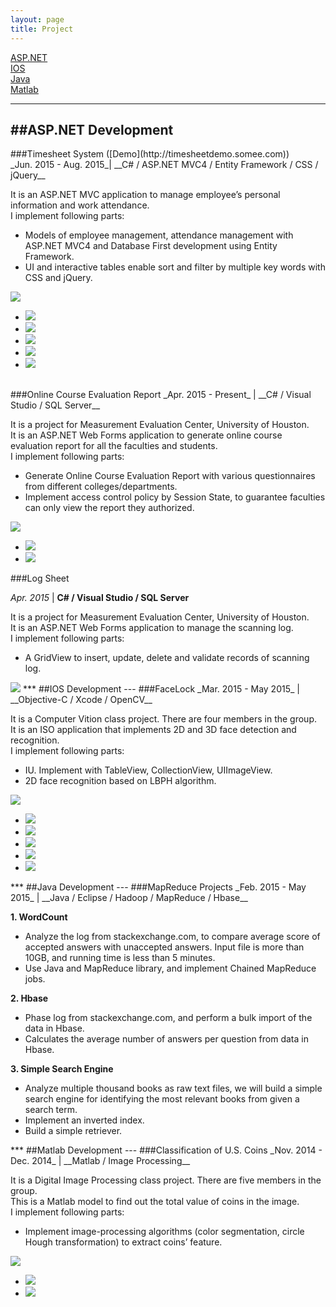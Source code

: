 ```yaml
---
layout: page
title: Project
---
```


[ASP.NET](#ASPNET)<br>
[IOS](#IOS)<br>
[Java](#Java)<br>
[Matlab](#Matlab)
<span id="ASPNET">
***
##ASP.NET Development
---
</span>

<span id="Timesheet">
###Timesheet System ([Demo](http://timesheetdemo.somee.com))<br>
_Jun. 2015 - Aug. 2015_| __C# / ASP.NET MVC4 / Entity Framework / CSS / jQuery__

It is an ASP.NET MVC application to manage employee’s personal information and work attendance. <br>
I implement following parts:

- Models of employee management, attendance management with ASP.NET MVC4 and Database First development using Entity Framework.
- UI and interactive tables enable sort and filter by multiple key words with CSS and jQuery.

<img src="image/Timesheet1.jpg" id="mainImg1" class="mainImgStyle">
<div id="div1" onclick="changeImg(event,'mainImg1')" class="imgStyle">
	<ul class="imgStyle"> 
	   	<li class="imgStyle"><img src="image/Timesheet1.jpg"/></li>
	    <li class="imgStyle"><img src="image/Timesheet2.jpg"/></li>
	   	<li class="imgStyle"><img src="image/Timesheet3.jpg"/></li>
	    <li class="imgStyle"><img src="image/Timesheet4.jpg"/></li>
	    <li class="imgStyle"><img src="image/Timesheet5.jpg"/></li>
	</ul>
</div>
</span>
<br>

<span id="EvalRpt">
###Online Course Evaluation Report
_Apr. 2015 - Present_ | __C# / Visual Studio / SQL Server__

It is a project for Measurement Evaluation Center, University of Houston.<br>
It is an ASP.NET Web Forms application to generate online course evaluation report for all the faculties and students.<br>
I implement following parts:

- Generate Online Course Evaluation Report with various questionnaires from different colleges/departments.
- Implement access control policy by Session State, to guarantee faculties can only view the report they authorized.

<img src="image/eReport1.jpg" id="mainImg2" class="mainImgStyle">
<div id="div2" onclick="changeImg(event, 'mainImg2' )" class="imgStyle">
	<ul class="imgStyle"> 
	   	<li class="imgStyle"><img src="image/eReport1.jpg"/></li>
	    <li class="imgStyle"><img src="image/eReport2.jpg"  /></li>
	</ul>
</div>
</span>

<span id="LogSheet">
###Log Sheet

_Apr. 2015_ | __C# / Visual Studio / SQL Server__

It is a project for Measurement Evaluation Center, University of Houston.<br>
It is an ASP.NET Web Forms application to manage the scanning log.<br>
I implement following parts:

- A GridView to insert, update, delete and validate records of scanning log. 

<img src="image/logsheet.jpg" id="mainImg3" class="mainImgStyle">

</span>

<span id="IOS">
***
##IOS Development
---
</span>
###FaceLock
_Mar. 2015 - May 2015_ | __Objective-C / Xcode / OpenCV__

It is a Computer Vition class project. There are four members in the group.<br>
It is an ISO application that implements 2D and 3D face detection and recognition. <br>
I implement following parts:

- IU. Implement with TableView, CollectionView, UIImageView.
- 2D face recognition based on LBPH algorithm.

<img src="image/FaceLock1.jpg" id="mainImg4" class="mainImgStyle">
<div id="div1" onclick="changeImg(event,'mainImg4')" class="imgStyle">
	<ul class="imgStyle"> 
	   	<li class="imgStyle"><img src="image/FaceLock1.jpg"/></li>
	    <li class="imgStyle"><img src="image/FaceLock2.jpg"/></li>
	   	<li class="imgStyle"><img src="image/FaceLock3.jpg"/></li>
	    <li class="imgStyle"><img src="image/FaceLock4.jpg"/></li>
	    <li class="imgStyle"><img src="image/FaceLock5.jpg"/></li>
	</ul>
</div>

<span id="Java">
***
##Java Development
---
</span>
###MapReduce Projects
_Feb. 2015 - May 2015_ | __Java / Eclipse / Hadoop / MapReduce / Hbase__<br>

__1. WordCount__

- Analyze the log from stackexchange.com, to compare average score of accepted answers with unaccepted answers. Input file is more than 10GB, and running time is less than 5 minutes.
-	Use Java and MapReduce library, and implement Chained MapReduce jobs.

__2. Hbase__

- Phase log from stackexchange.com, and perform a bulk import of the data in Hbase.
- Calculates the average number of answers per question from data in Hbase.

__3. Simple Search Engine__

- Analyze multiple thousand books as raw text files, we will build a simple search engine for identifying the most relevant books from given a search term. 
- Implement an inverted index.
- Build a simple retriever.

<span id="Matlab">
***
##Matlab Development
---
</span>
###Classification of U.S. Coins
_Nov. 2014 - Dec. 2014_ | __Matlab / Image Processing__<br>

It is a Digital Image Processing class project. There are five members in the group.<br>
This is a Matlab model to find out the total value of coins in the image.
<br>
I implement following parts:<br>

- Implement image-processing algorithms (color segmentation, circle Hough transformation) to extract coins’ feature.

<img src="image/Coin1.jpg" id="mainImg5" class="mainImgStyle">
<div id="div1" onclick="changeImg(event,'mainImg5')" class="imgStyle">
	<ul class="imgStyle"> 
	   	<li class="imgStyle"><img src="image/Coin1.jpg"/></li>
	    <li class="imgStyle"><img src="image/Coin2.jpg"/></li>
	</ul>
</div>

<script type="text/javascript">
	function changeImg(event, mainimg)
	{
		event = event || window.event;
		var targetElement = event.target || event.srcElement;
		document.getElementById(mainimg).src = targetElement.getAttribute("src");
	}
</script>
